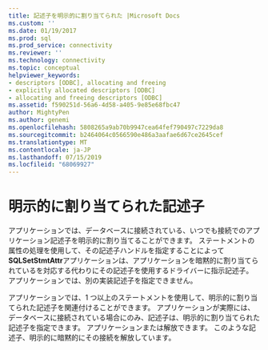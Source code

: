 ```yaml
---
title: 記述子を明示的に割り当てられた |Microsoft Docs
ms.custom: ''
ms.date: 01/19/2017
ms.prod: sql
ms.prod_service: connectivity
ms.reviewer: ''
ms.technology: connectivity
ms.topic: conceptual
helpviewer_keywords:
- descriptors [ODBC], allocating and freeing
- explicitly allocated descriptors [ODBC]
- allocating and freeing descriptors [ODBC]
ms.assetid: f590251d-56a6-4d58-a405-9e85e68fbc47
author: MightyPen
ms.author: genemi
ms.openlocfilehash: 5808265a9ab70b9947cea64fef790497c7229da8
ms.sourcegitcommit: b2464064c0566590e486a3aafae6d67ce2645cef
ms.translationtype: MT
ms.contentlocale: ja-JP
ms.lasthandoff: 07/15/2019
ms.locfileid: "68069927"
---
```

# <a name="explicitly-allocated-descriptors"></a>明示的に割り当てられた記述子
アプリケーションでは、データベースに接続されている、いつでも接続でのアプリケーション記述子を明示的に割り当てることができます。 ステートメントの属性の処理を使用して、その記述子ハンドルを指定することによって**SQLSetStmtAttr**アプリケーションは、アプリケーションを暗黙的に割り当てられているを対応する代わりにその記述子を使用するドライバーに指示記述子。 アプリケーションでは、別の実装記述子を指定できません。  
  
 アプリケーションでは、1 つ以上のステートメントを使用して、明示的に割り当てられた記述子を関連付けることができます。 アプリケーションが実際には、データベースに接続されている場合にのみ、記述子は、明示的に割り当てられた記述子を指定できます。 アプリケーションまたは解放できます。 このような記述子、明示的に暗黙的にその接続を解放しています。
